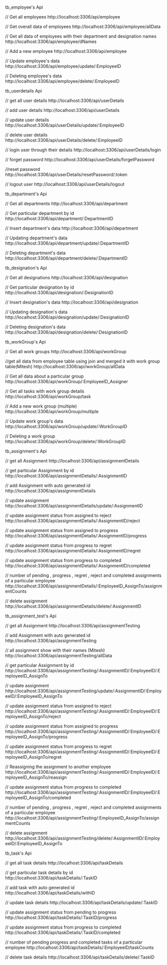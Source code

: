 tb_employee's Api

// Get all employees
http://localhost:3306/api/employee

// Get overall data of employees
http://localhost:3306/api/employee/allData

// Get all data of employees with their department and designation names
http://localhost:3306/api/employee/dNames

// Add a new employee
http://localhost:3306/api/employee

// Update employee's data
http://localhost:3306/api/employee/update/:EmployeeID

// Deleting employee's data
http://localhost:3306/api/employee/delete/:EmployeeID


tb_userdetails Api

// get all user details
http://localhost:3306/api/userDetails

// add user details
http://localhost:3306/api/userDetails

// update user details
http://localhost:3306/api/userDetails/update/:EmployeeID

// delete user details
http://localhost:3306/api/userDetails/delete/:EmployeeID

// login user through their details
http://localhost:3306/api/userDetails/login

// forget password
http://localhost:3306/api/userDetails/forgetPassword

//reset password
http://localhost:3306/api/userDetails/resetPassword/:token

// logout user
http://localhost:3306/api/userDetails/logout


tb_department's Api

// Get all departments
http://localhost:3306/api/department

// Get particular department by id
http://localhost:3306/api/department/:DepartmentID

// Insert department's data
http://localhost:3306/api/department

// Updating department's data
http://localhost:3306/api/department/update/:DepartmentID

// Deleting department's data
http://localhost:3306/api/department/delete/:DepartmentID


tb_designation's Api

// Get all designations
http://localhost:3306/api/designation

// Get particular designation by id
http://localhost:3306/api/designation/:DesignationID

// Insert designation's data
http://localhost:3306/api/designation

// Updating designation's data
http://localhost:3306/api/designation/update/:DesignationID

// Deleting designation's data
http://localhost:3306/api/designation/delete/:DesignationID


tb_workGroup's Api

// Get all work groups
http://localhost:3306/api/workGroup

//get all data from employee table using join and merged it with work group table(Mitesh)
http://localhost:3306/api/workGroup/allData

// Get all data about a particular group
http://localhost:3306/api/workGroup/:EmployeeID_Assigner

// Get all tasks with work group details  
http://localhost:3306/api/workGroup/task

// Add a new work group (multiple)
http://localhost:3306/api/workGroup/multiple

// Update work group's data
http://localhost:3306/api/workGroup/update/:WorkGroupID

// Deleting a work group
http://localhost:3306/api/workGroup/delete/:WorkGroupID


tb_assignment's Api

// get all Assignment
http://localhost:3306/api/assignmentDetails

// get particular Assignment by id
http://localhost:3306/api/assignmentDetails/:AssignmentID

// add Assignment with auto generated id
http://localhost:3306/api/assignmentDetails

// update assignment
http://localhost:3306/api/assignmentDetails/update/:AssignmentID

// update assignment status from assigned to reject
http://localhost:3306/api/assignmentDetails/:AssignmentID/reject

// update assignment status from assigned to progress
http://localhost:3306/api/assignmentDetails/:AssignmentID/progress

// update assignment status from progress to regret
http://localhost:3306/api/assignmentDetails/:AssignmentID/regret

// update assignment status from progress to completed
http://localhost:3306/api/assignmentDetails/:AssignmentID/completed

// number of pending , progress , regret , reject and completed assignments of a particular employee
http://localhost:3306/api/assignmentDetails/:EmployeeID_AssignTo/assignmentCounts

// delete assignment
http://localhost:3306/api/assignmentDetails/delete/:AssignmentID


tb_assignment_test's Api

// get all Assignment
http://localhost:3306/api/assignmentTesting

// add Assignment with auto generated id
http://localhost:3306/api/assignmentTesting

// all assignment show with their names (Mitesh)
http://localhost:3306/api/assignmentTesting/allData

// get particular Assignment by id
http://localhost:3306/api/assignmentTesting/:AssignmentID/:EmployeeID/:EmployeeID_AssignTo

// update assignment
http://localhost:3306/api/assignmentTesting/update/:AssignmentID/:EmployeeID/:EmployeeID_AssignTo

// update assignment status from assigned to reject
http://localhost:3306/api/assignmentTesting/:AssignmentID/:EmployeeID/:EmployeeID_AssignTo/reject

// update assignment status from assigned to progress
http://localhost:3306/api/assignmentTesting/:AssignmentID/:EmployeeID/:EmployeeID_AssignTo/progress

// update assignment status from progress to regret
http://localhost:3306/api/assignmentTesting/:AssignmentID/:EmployeeID/:EmployeeID_AssignTo/regret

// Reassigning the assignment to another employee
http://localhost:3306/api/assignmentTesting/:AssignmentID/:EmployeeID/:EmployeeID_AssignTo/reassign

// update assignment status from progress to completed
http://localhost:3306/api/assignmentTesting/:AssignmentID/:EmployeeID/:EmployeeID_AssignTo/completed

// number of pending , progress , regret , reject and completed assignments of a particular employee
http://localhost:3306/api/assignmentTesting/:EmployeeID_AssignTo/assignmentCounts

// delete assignment
http://localhost:3306/api/assignmentTesting/delete/:AssignmentID/:EmployeeID/:EmployeeID_AssignTo


tb_task's Api

// get all task details
http://localhost:3306/api/taskDetails

// get particular task details by id
http://localhost:3306/api/taskDetails/:TaskID

// add task with auto generated id
http://localhost:3306/api/taskDetails/withID

// update task details
http://localhost:3306/api/taskDetails/update/:TaskID

// update assignment status from pending to progress
http://localhost:3306/api/taskDetails/:TaskID/progress

// update assignment status from progress to completed
http://localhost:3306/api/taskDetails/:TaskID/completed

// number of pending progress and completed tasks of a particular employee
http://localhost:3306/api/taskDetails/:EmployeeID/taskCounts

// delete task details
http://localhost:3306/api/taskDetails/delete/:TaskID